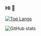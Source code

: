 ### Hi 👋

[![Top Langs](https://github-readme-stats.vercel.app/api/top-langs/?username=hyeonmokoo&langs_count=8)](https://github.com/hyeonmokoo/github-readme-stats)

![GitHub stats](https://github-readme-stats.vercel.app/api?username=hyeonmokoo&show_icons=true&theme=radical)

<!--
**hyeonmokoo/hyeonmokoo** is a ✨ _special_ ✨ repository because its `README.md` (this file) appears on your GitHub profile.

Here are some ideas to get you started:

- 🔭 I’m currently working on ...
- 🌱 I’m currently learning ...
- 👯 I’m looking to collaborate on ...
- 🤔 I’m looking for help with ...
- 💬 Ask me about ...
- 📫 How to reach me: ...
- 😄 Pronouns: ...
- ⚡ Fun fact: ...
-->

